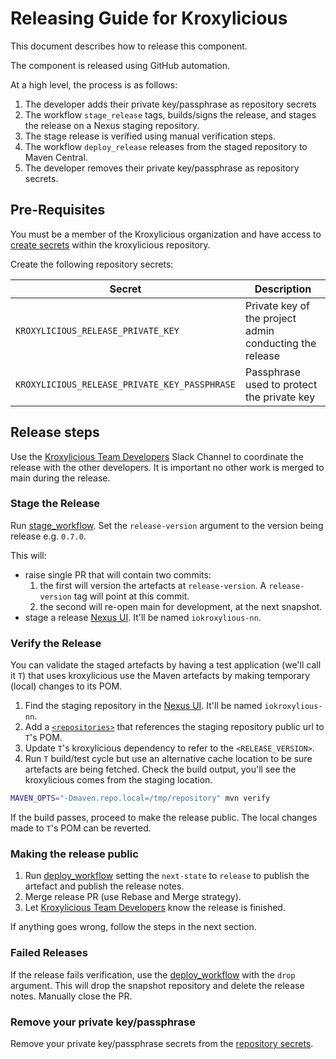 # Releasing Guide for Kroxylicious

This document describes how to release this component.

The component is released using GitHub automation.

At a high level, the process is as follows:

1. The developer adds their private key/passphrase as repository secrets
1. The workflow `stage_release` tags, builds/signs the release, and stages the release on a Nexus staging repository.
1. The stage release is verified using manual verification steps.
1. The workflow `deploy_release` releases from the staged repository to Maven Central.
1. The developer removes their private key/passphrase as repository secrets.

## Pre-Requisites

You must be a member of the Kroxylicious organization and have access to [create 
secrets](https://github.com/kroxylicious/kroxylicious/settings/secrets/actions) within the kroxylicious repository.

Create the following repository secrets:

| Secret                                        | Description                                             |
|-----------------------------------------------|---------------------------------------------------------|
| `KROXYLICIOUS_RELEASE_PRIVATE_KEY`            | Private key of the project admin conducting the release |
| `KROXYLICIOUS_RELEASE_PRIVATE_KEY_PASSPHRASE` | Passphrase used to protect the private key              |


## Release steps

Use the [Kroxylicious Team Developers](https://kroxylicious.slack.com/archives/C04V1K6EAKZ) Slack Channel to coordinate
the release with the other developers.  It is important no other work is merged to main during the release.

### Stage the Release

Run [stage_workflow](https://github.com/kroxylicious/kroxylicious/actions/workflows/stage_release.yml).
Set the `release-version` argument to the version being release e.g. `0.7.0`.

This will:

* raise single PR that will contain two commits:
  1. the first will version the artefacts at `release-version`.  A `release-version` tag will point at this commit.
  2. the second will re-open main for development, at the next snapshot.
* stage a release [Nexus UI](https://s01.oss.sonatype.org/). It'll be named `iokroxylious-nn`.

### Verify the Release

You can validate the staged artefacts by having a test application (we'll call it `T`) that uses kroxylicious use the Maven artefacts by making
temporary (local) changes to its POM.

1. Find the staging repository in the [Nexus UI](https://s01.oss.sonatype.org/). It'll be named `iokroxylious-nn`.
1. Add a [`<repositories>`](https://maven.apache.org/pom.html#Repositories) that references the staging repository public url to `T`'s POM.
1. Update `T`'s kroxylicious dependency to refer to the `<RELEASE_VERSION>`.
1. Run `T` build/test cycle but use an alternative cache location to be sure artefacts are being fetched.  Check the build output, you'll see the
   kroxylicious comes from the staging location.
```bash
MAVEN_OPTS="-Dmaven.repo.local=/tmp/repository" mvn verify
```
If the build passes, proceed to make the release public.
The local changes made to `T`'s POM can be reverted.

### Making the release public

1. Run [deploy_workflow](https://github.com/kroxylicious/kroxylicious/actions/workflows/deploy_release.yml)
   setting the `next-state` to `release` to publish the artefact and publish the release notes.
1. Merge release PR (use Rebase and Merge strategy).
1. Let [Kroxylicious Team Developers](https://kroxylicious.slack.com/archives/C04V1K6EAKZ) know the release is finished.

If anything goes wrong, follow the steps in the next section.

### Failed Releases

If the release fails verification, use the [deploy_workflow](https://github.com/kroxylicious/kroxylicious/actions/workflows/deploy_release.yml) with  the `drop` argument.
This will drop the snapshot repository and delete the release notes. Manually close the PR.

### Remove your private key/passphrase

Remove your private key/passphrase secrets from the
[repository secrets](https://github.com/kroxylicious/kroxylicious/settings/secrets/actions).



